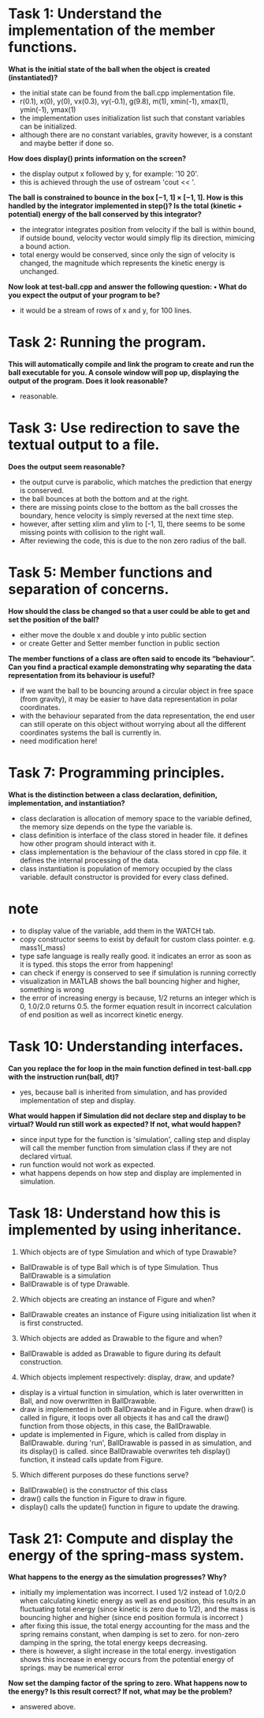 # Task 1: Understand the implementation of the member functions.

**What is the initial state of the ball when the object is created (instantiated)?**
- the initial state can be found from the ball.cpp implementation file.
- r(0.1), x(0), y(0), vx(0.3), vy(-0.1), g(9.8), m(1), xmin(-1), xmax(1), ymin(-1), ymax(1)
- the implementation uses initialization list such that constant variables can be initialized.
- although there are no constant variables, gravity however, is a constant and maybe better if done so. 



**How does display() prints information on the screen?**
- the display output x followed by y, for example: '10 20'. 
- this is achieved through the use of ostream 'cout << '.


**The ball is constrained to bounce in the box [−1, 1] × [−1, 1]. How is this handled by the integrator implemented in step()? Is the total (kinetic + potential) energy of the ball conserved by this integrator?**
- the integrator integrates position from velocity if the ball is within bound, if outside bound, velocity vector would simply flip its direction, mimicing a bound action.
- total energy would be conserved, since only the sign of velocity is changed, the magnitude which represents the kinetic energy is unchanged.


**Now look at test-ball.cpp and answer the following question: • What do you expect the output of your program to be?**
- it would be a stream of rows of x and y, for 100 lines.





# Task 2: Running the program.

**This will automatically compile and link the program to create and run the ball executable for you. A console window will pop up, displaying the output of the program. Does it look reasonable?**
- reasonable. 






# Task 3: Use redirection to save the textual output to a file. 


**Does the output seem reasonable?**
- the output curve is parabolic, which matches the prediction that energy is conserved. 
- the ball bounces at both the bottom and at the right.
- there are missing points close to the bottom as the ball crosses the boundary, hence velocity is simply reversed at the next time step.
- however, after setting xlim and ylim to [-1, 1], there seems to be some missing points with collision to the right wall. 
- After reviewing the code, this is due to the non zero radius of the ball. 



# Task 5: Member functions and separation of concerns.

**How should the class be changed so that a user could be able to get and set the position of the ball?**
- either move the double x and double y into public section
- or create Getter and Setter member function in public section



**The member functions of a class are often said to encode its “behaviour”. Can you find a practical example demonstrating why separating the data representation from its behaviour is useful?**
- if we want the ball to be bouncing around a circular object in free space (from gravity), it may be easier to have data representation in polar coordinates. 
- with the behaviour separated from the data representation, the end user can still operate on this object without worrying about all the different coordinates systems the ball is currently in.
- need modification here!

# Task 7: Programming principles.

**What is the distinction between a class declaration, definition, implementation, and instantiation?**
- class declaration is allocation of memory space to the variable defined, the memory size depends on the type the variable is.
- class definition is interface of the class stored in header file. it defines how other program should interact with it.
- class implementation is the behaviour of the class stored in cpp file. it defines the internal processing of the data.
- class instantiation is population of memory occupied by the class variable. default constructor is provided for every class defined.  



# note 
- to display value of the variable, add them in the WATCH tab.
- copy constructor seems to exist by default for custom class pointer. e.g. mass1(_mass)
- type safe language is really really good. it indicates an error as soon as it is typed. this stops the error from happening!
- can check if energy is conserved to see if simulation is running correctly
- visualization in MATLAB shows the ball bouncing higher and higher, something is wrong
- the error of increasing energy is because, 1/2 returns an integer which is 0, 1.0/2.0 returns 0.5. the former equation result in incorrect calculation of end position as well as incorrect kinetic energy.



# Task 10: Understanding interfaces.

**Can you replace the for loop in the main function defined in test-ball.cpp with the instruction run(ball, dt)?**
- yes, because ball is inherited from simulation, and has provided implementation of step and display.


**What would happen if Simulation did not declare step and display to be virtual? Would run still work as expected? If not, what would happen?**
- since input type for the function is 'simulation', calling step and display will call the member function from simulation class if they are not declared virtual.
- run function would not work as expected. 
- what happens depends on how step and display are implemented in simulation. 



# Task 18: Understand how this is implemented by using inheritance.

1. Which objects are of type Simulation and which of type Drawable? 
- BallDrawable is of type Ball which is of type Simulation. Thus BallDrawable is a simulation 
- BallDrawable is of type Drawable.


2. Which objects are creating an instance of Figure and when?
- BallDrawable creates an instance of Figure using initialization list when it is first constructed.


3. Which objects are added as Drawable to the figure and when?
- BallDrawable is added as Drawable to figure during its default construction. 

4. Which objects implement respectively: display, draw, and update? 
- display is a virtual function in simulation, which is later overwritten in Ball, and now overwritten in BallDrawable.  
- draw is implemented in both BallDrawable and in Figure. when draw() is called in figure, it loops over all objects it has and call the draw() function from those objects, in this case, the BallDrawable.
- update is implemented in Figure, which is called from display in BallDrawable. during 'run', BallDrawable is passed in as simulation, and its display() is called. since BallDrawable overwrites teh display() function, it instead calls update from Figure.


5. Which different purposes do these functions serve?
- BallDrawable() is the constructor of this class
- draw() calls the function in Figure to draw in figure. 
- display() calls the update() function in figure to update the drawing. 



# Task 21: Compute and display the energy of the spring-mass system.

**What happens to the energy as the simulation progresses? Why?**
- initially my implementation was incorrect. I used 1/2 instead of 1.0/2.0 when calculating kinetic energy as well as end position, this results in an fluctuating total energy (since kinetic is zero due to 1/2), and the mass is bouncing higher and higher (since end position formula is incorrect )
- after fixing this issue, the total energy accounting for the mass and the spring remains constant, when damping is set to zero. for non-zero damping in the spring, the total energy keeps decreasing. 
- there is however, a slight increase in the total energy. investigation shows this increase in energy occurs from the potential energy of springs. may be numerical error


**Now set the damping factor of the spring to zero. What happens now to the energy? Is this result correct? If not, what may be the problem?**
- answered above.



